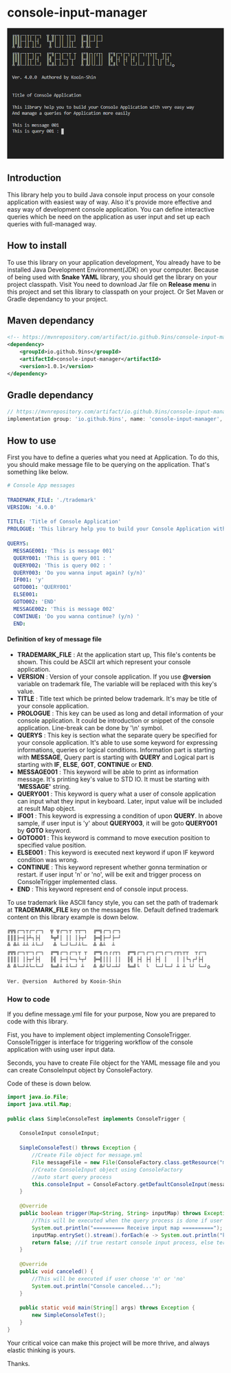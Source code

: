# console-input-manager

 

![](./img/console.PNG)



## Introduction

This library help you to build Java console input process on your console application with easiest way of way.
Also it's provide more effective and easy way of development console application.
You can define interactive queries which be need on the application as user input and set up each queries with full-managed way.


## How to install

To use this library on your application development, You already have to be installed Java Development Environment(JDK)  on your computer.
Because of being used with **Snake YAML** library, you should get the library on your project classpath. Visit <a herf="https://mvnrepository.com/artifact/org.yaml/snakeyaml">
You need to download Jar file on **Release menu** in this project and set this library to classpath on your project. Or Set Maven or Gradle dependancy to your project.

 
## Maven dependancy
```xml
<!-- https://mvnrepository.com/artifact/io.github.9ins/console-input-manager -->
<dependency>
    <groupId>io.github.9ins</groupId>
    <artifactId>console-input-manager</artifactId>
    <version>1.0.1</version>
</dependency> 
```

 
## Gradle dependancy
```groovy
// https://mvnrepository.com/artifact/io.github.9ins/console-input-manager
implementation group: 'io.github.9ins', name: 'console-input-manager', version: '1.0.1' 
```

 
## How to use

First you have to define a queries what you need at Application. To do this, you should make message file to be querying on the application.
That's something like below.

```yaml
# Console App messages

TRADEMARK_FILE: './trademark'
VERSION: '4.0.0'

TITLE: 'Title of Console Application'
PROLOGUE: 'This library help you to build your Console Application with very easy way \nAnd manage a queries for Application more easily'

QUERYS:
  MESSAGE001: 'This is message 001'
  QUERY001: 'This is query 001 : '
  QUERY002: 'This is query 002 : '
  QUERY003: 'Do you wanna input again? (y/n)'
  IF001: 'y'
  GOTO001: 'QUERY001'
  ELSE001:
  GOTO002: 'END'
  MESSAGE002: 'This is message 002'
  CONTINUE: 'Do you wanna continue? (y/n) '    
  END:
```

#### Definition of key of message file

* **TRADEMARK_FILE** : At the application start up, This file's contents be shown. This could be ASCII art which represent your console application.
* **VERSION** : Version of your console application. If you use **@version** variable on trademark file, The variable will be replaced with this key's value.
* **TITLE** : Title text which be printed below trademark. It's may be title of your console application.
* **PROLOGUE** : This key can be used  as long and detail information of your console application. It could be introduction or snippet of the console application. Line-break can be done by '\n' symbol.
* **QUERYS** : This key is section what the separate query be specified for your console application. 
It's able to use some keyword for expressing informations, queries or logical conditions. Information part is starting with **MESSAGE**, Query part is starting with **QUERY** and Logical part is starting with **IF**, **ELSE**, **GOT**, **CONTINUE** or **END**.
* **MESSAGE001** : This keyword will be able to print as information message. It's printing key's value to STD IO. It must be starting with **'MESSAGE'** string.
* **QUERY001** : This keyword is query what a user of console application can input what they input in keyboard. Later, input value will be included at result Map object.
* **IF001** : This keyword is expressing a condition of upon **QUERY**. In above sample, if user input is 'y' about **QUERY003**, it will be goto **QUERY001** by **GOTO** keyword.
* **GOTO001** : This keyword is command to move execution position to specified value position.
* **ELSE001** : This keyword is executed next keyword if upon IF keyword condition was wrong.
* **CONTINUE** : This keyword represent whether gonna termination or restart. if user input 'n' or 'no', will be exit and trigger process on ConsoleTrigger implemented class.
* **END** : This keyword represent end of console input process.



To use trademark like ASCII fancy style, you can set the path of trademark at **TRADEMARK_FILE** key on the messages file. Default defined trademark content on this library example is down below.

```tex
╔╦╗┌─┐┬┌─┌─┐  ╦ ╦┌─┐┬ ┬┬─┐  ╔═╗┌─┐┌─┐                             
║║║├─┤├┴┐├┤   ╚╦╝│ ││ │├┬┘  ╠═╣├─┘├─┘                             
╩ ╩┴ ┴┴ ┴└─┘   ╩ └─┘└─┘┴└─  ╩ ╩┴  ┴                               
╔╦╗┌─┐┬─┐┌─┐  ╔═╗┌─┐┌─┐┬ ┬  ╔═╗┌┐┌┌┬┐  ╔═╗┌─┐┌─┐┌─┐┌─┐┌┬┐┬┬  ┬┌─┐ 
║║║│ │├┬┘├┤   ║╣ ├─┤└─┐└┬┘  ╠═╣│││ ││  ║╣ ├┤ ├┤ ├┤ │   │ │└┐┌┘├┤  
╩ ╩└─┘┴└─└─┘  ╚═╝┴ ┴└─┘ ┴   ╩ ╩┘└┘─┴┘  ╚═╝└  └  └─┘└─┘ ┴ ┴ └┘ └─┘o

Ver. @version  Authored by Kooin-Shin
```



### How to code

If you define message.yml file for your purpose, Now you are prepared to code with this library.

Fist, you have to implement object implementing ConsoleTrigger. ConsoleTrigger is interface for triggering workflow of the console application with using user input data.

Seconds,  you have to create File object for the YAML message file and you can create ConsoleInput object by ConsoleFactory.

Code of these is down below.

```java
import java.io.File;
import java.util.Map;

public class SimpleConsoleTest implements ConsoleTrigger { 

    ConsoleInput consoleInput;

    SimpleConsoleTest() throws Exception {
        //Create File object for message.yml
        File messageFile = new File(ConsoleFactory.class.getResource("messages.yml").toURI().getPath());
        //Create ConsoleInput object using ConsoleFactory
        //auto start query process
        this.consoleInput = ConsoleFactory.getDefaultConsoleInput(messageFile, this);
    }

    @Override    
    public boolean trigger(Map<String, String> inputMap) throws Exception {
        //This will be executed when the query process is done if user didn't choose 'n' or 'no'
        System.out.println("========== Receive input map ==========");
        inputMap.entrySet().stream().forEach(e -> System.out.println("key: "+e.getKey()+"   value: "+e.getValue()));
        return false; //if true restart console input process, else terminating the process.
    }

    @Override
    public void canceled() {
        //This will be executed if user choose 'n' or 'no'
        System.out.println("Console canceled...");        
    }   

    public static void main(String[] args) throws Exception {
        new SimpleConsoleTest();
    }
}
```



Your critical voice can make this project will be more thrive, and always elastic thinking is yours. 

Thanks.
